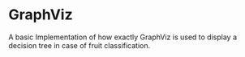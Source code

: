 # GraphViz

A basic Implementation of how exactly GraphViz is used to display a decision tree in case of fruit classification.
